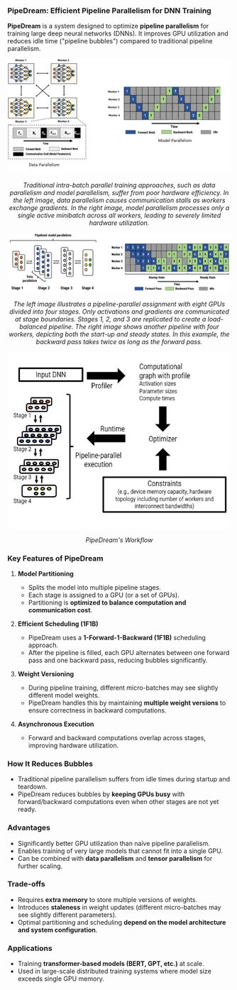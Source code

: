 ### PipeDream: Efficient Pipeline Parallelism for DNN Training

**PipeDream** is a system designed to optimize **pipeline parallelism** for training large deep neural networks (DNNs). It improves GPU utilization and reduces idle time ("pipeline bubbles") compared to traditional pipeline parallelism.

<div align="center">
    <img src="images/DPMP.png"/>
    <p><em>Traditional intra-batch parallel training approaches, such as data parallelism and model parallelism, suffer from poor hardware efficiency. In the left image, data parallelism causes communication stalls as workers exchange gradients. In the right image, model parallelism processes only a single active minibatch across all workers, leading to severely limited hardware utilization.</em></p>
</div>

<div align="center">
    <img src="images/PipeDream.png"/>
    <p><em>The left image illustrates a pipeline-parallel assignment with eight GPUs divided into four stages. Only activations and gradients are communicated at stage boundaries. Stages 1, 2, and 3 are replicated to create a load-balanced pipeline. The right image shows another pipeline with four workers, depicting both the start-up and steady states. In this example, the backward pass takes twice as long as the forward pass.</em></p>
</div>

<div align="center">
    <img src="images/PipeDreamWorkflow.png"/>
    <p><em>PipeDream's Workflow</em></p>
</div>

### **Key Features of PipeDream**

1. **Model Partitioning**

   - Splits the model into multiple pipeline stages.
   - Each stage is assigned to a GPU (or a set of GPUs).
   - Partitioning is **optimized to balance computation and communication cost**.

2. **Efficient Scheduling (1F1B)**

   - PipeDream uses a **1-Forward-1-Backward (1F1B)** scheduling approach.
   - After the pipeline is filled, each GPU alternates between one forward pass and one backward pass, reducing bubbles significantly.

3. **Weight Versioning**

   - During pipeline training, different micro-batches may see slightly different model weights.
   - PipeDream handles this by maintaining **multiple weight versions** to ensure correctness in backward computations.

4. **Asynchronous Execution**

   - Forward and backward computations overlap across stages, improving hardware utilization.

### **How It Reduces Bubbles**

- Traditional pipeline parallelism suffers from idle times during startup and teardown.
- PipeDream reduces bubbles by **keeping GPUs busy** with forward/backward computations even when other stages are not yet ready.

### **Advantages**

- Significantly better GPU utilization than naïve pipeline parallelism.
- Enables training of very large models that cannot fit into a single GPU.
- Can be combined with **data parallelism** and **tensor parallelism** for further scaling.

### **Trade-offs**

- Requires **extra memory** to store multiple versions of weights.
- Introduces **staleness** in weight updates (different micro-batches may see slightly different parameters).
- Optimal partitioning and scheduling **depend on the model architecture and system configuration**.

### **Applications**

- Training **transformer-based models (BERT, GPT, etc.)** at scale.
- Used in large-scale distributed training systems where model size exceeds single GPU memory.
